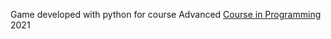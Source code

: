 Game developed with python for course Advanced [Course in Programming](https://programming-21.mooc.fi/) 2021
